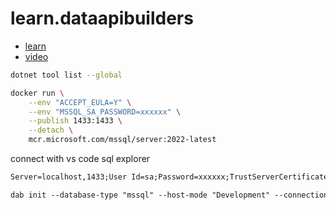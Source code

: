 # learn.dataapibuilders

- [learn](https://learn.microsoft.com/en-us/azure/data-api-builder/quickstart-sql)
- [video](https://www.youtube.com/watch?v=sSkkSx2nlo4)

```bash
dotnet tool list --global
```

```bash
docker run \
    --env "ACCEPT_EULA=Y" \
    --env "MSSQL_SA_PASSWORD=xxxxxx" \
    --publish 1433:1433 \
    --detach \
    mcr.microsoft.com/mssql/server:2022-latest
```

connect with vs code sql explorer

```txt
Server=localhost,1433;User Id=sa;Password=xxxxxx;TrustServerCertificate=True;Encrypt=True;
```

```txt
dab init --database-type "mssql" --host-mode "Development" --connection-string "Server=localhost,1433;User Id=sa;Database=bookshelf;Password=xxxxxx;TrustServerCertificate=True;Encrypt=True;"
```
